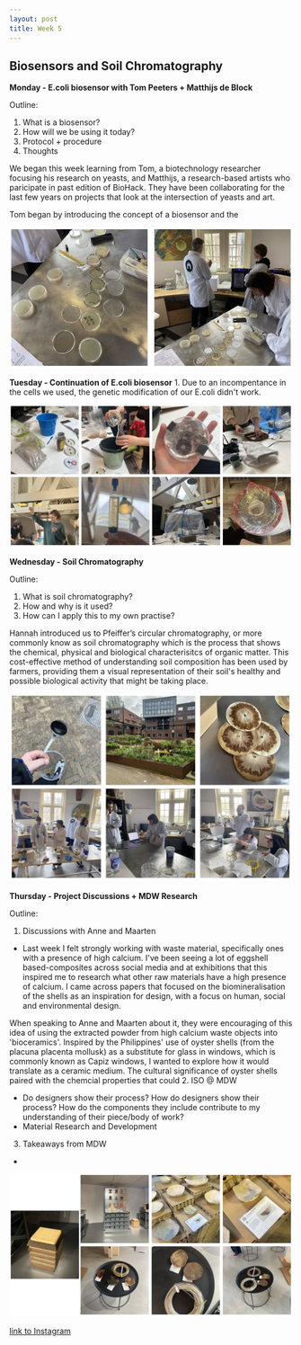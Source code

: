 ```yaml
---
layout: post
title: Week 5
---
```


## Biosensors and Soil Chromatography


**Monday - E.coli biosensor with Tom Peeters + Matthijs de Block**

Outline:

1. What is a biosensor? 
2. How will we be using it today?
3. Protocol + procedure
4. Thoughts

We began this week learning from Tom, a biotechnology researcher focusing his research on yeasts, and Matthijs, a research-based artists who paricipate in past edition of BioHack. They have been collaborating for the last few years on projects that look at the intersection of yeasts and art. 

Tom began by introducing the concept of a biosensor and the

![Week5-Monday](../images/Week5-Monday.jpg)


**Tuesday - Continuation of E.coli biosensor**
1. 
Due to an incompentance in the cells we used, the genetic modification of our E.coli didn't work. 


![Week5-Tuesday](../images/Week5-Tuesday.jpg)


**Wednesday - Soil Chromatography**

Outline:
1. What is soil chromatography?
2. How and why is it used?
3. How can I apply this to my own practise?

Hannah introduced us to Pfeiffer’s circular chromatography, or more commonly know as soil chromatography which is the process that shows the chemical, physical and biological characterisitcs of organic matter. This cost-effective method of understanding soil composition has been used by farmers, providing them a visual representation of their soil's healthy and possible biological activity that might be taking place. 


![Week5-Wednesday](../images/Week5-Wednesday.jpg)


**Thursday - Project Discussions + MDW Research**

Outline:

1. Discussions with Anne and Maarten
- Last week I felt strongly working with waste material, specifically ones with a presence of high calcium. I've been seeing a lot of eggshell based-composites across social media and at exhibitions that this inspired me to research what other raw materials have a high presence of calcium. I came across papers that focused on the biomineralisation of the shells as an inspiration for design, with a focus on human, social and environmental design. 

When speaking to Anne and Maarten about it, they were encouraging of this idea of using the extracted powder from high calcium waste objects into 'bioceramics'. Inspired by the Philippines' use of oyster shells (from the placuna placenta mollusk) as a substitute for glass in windows, which is commonly known as Capiz windows, I wanted to explore how it would translate as a ceramic medium. The cultural significance of oyster shells paired with the chemcial properties that could 
2. ISO @ MDW
- Do designers show their process? How do designers show their process? How do the components they include contribute to my understanding of their piece/body of work?
- Material Research and Development

3. Takeaways from MDW
- 

![Week5-Thursday](../images/Week5-Thursday.jpg)



[link to Instagram ](https://www.instagram.com/carolina.minana/)
